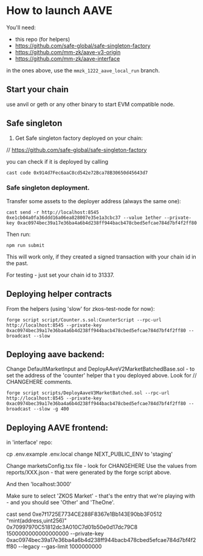# How to launch AAVE

You'll need:
* this repo (for helpers)
* https://github.com/safe-global/safe-singleton-factory
* https://github.com/mm-zk/aave-v3-origin
* https://github.com/mm-zk/aave-interface

in the ones above, use the `mmzk_1222_aave_local_run` branch.

## Start your chain 

use anvil or geth or any other binary to start EVM compatible node.


## Safe singleton 

1. Get Safe singleton factory deployed on your chain:

  // https://github.com/safe-global/safe-singleton-factory


you can check if it is deployed by calling


```
cast code 0x914d7Fec6aaC8cd542e72Bca78B30650d45643d7
```



### Safe singleton deployment.

Transfer some assets to the deployer address (always the same one):

```
cast send -r http://localhost:8545 0xe1cb04a0fa36ddd16a06ea828007e35e1a3cbc37 --value 1ether --private-key 0xac0974bec39a17e36ba4a6b4d238ff944bacb478cbed5efcae784d7bf4f2ff80
```

Then run:

```
npm run submit
```

This will work only, if they created a signed transaction with your chain id in the past.

For testing - just set your chain id to 31337.

## Deploying helper contracts

From the helpers (using 'slow' for zkos-test-node for now):

```
forge script script/Counter.s.sol:CounterScript --rpc-url http://localhost:8545 --private-key 0xac0974bec39a17e36ba4a6b4d238ff944bacb478cbed5efcae784d7bf4f2ff80 --broadcast --slow
```



## Deploying aave backend:

Change DefaultMarketInput and  DeployAAveV2MarketBatchedBase.sol - to set the address of the 'counter' helper tha t you deployed above.
Look for // CHANGEHERE comments.

```
forge script scripts/DeployAaveV3MarketBatched.sol --rpc-url http://localhost:8545 --private-key 0xac0974bec39a17e36ba4a6b4d238ff944bacb478cbed5efcae784d7bf4f2ff80 --broadcast --slow -g 400
```

## Deploying AAVE frontend:

in 'interface' repo:

cp .env.example .env.local
change NEXT_PUBLIC_ENV to 'staging'

Change marketsConfig.tsx file - look for CHANGEHERE
Use the values from reports/XXX.json - that were generated by the forge script above.


And then 'localhost:3000'

Make sure to select 'ZKOS Market' - that's the entry that we're playing with - and you should see 'Other' and 'TheOne'.

cast send 0xe7f1725E7734CE288F8367e1Bb143E90bb3F0512 "mint(address,uint256)" 0x70997970C51812dc3A010C7d01b50e0d17dc79C8 1500000000000000000   --private-key  0xac0974bec39a17e36ba4a6b4d238ff944bacb478cbed5efcae784d7bf4f2ff80 --legacy --gas-limit 1000000000


